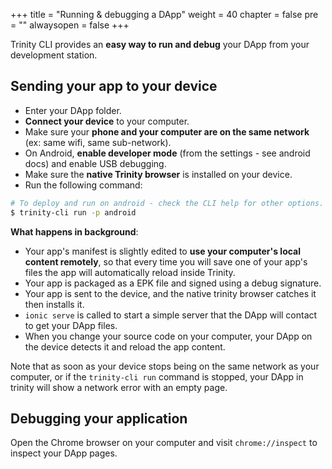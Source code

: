 +++
title = "Running & debugging a DApp"
weight = 40
chapter = false
pre = ""
alwaysopen = false
+++

Trinity CLI provides an **easy way to run and debug** your DApp from your development station.

## Sending your app to your device

* Enter your DApp folder.
* **Connect your device** to your computer.
* Make sure your **phone and your computer are on the same network** (ex: same wifi, same sub-network).
* On Android, **enable developer mode** (from the settings - see android docs) and enable USB debugging.
* Make sure the **native Trinity browser** is installed on your device.
* Run the following command:

```bash
# To deploy and run on android - check the CLI help for other options.
$ trinity-cli run -p android
```

**What happens in background**:

* Your app's manifest is slightly edited to **use your computer's local content remotely**, so that every time you will save one of your app's files the app will automatically reload inside Trinity.
* Your app is packaged as a EPK file and signed using a debug signature.
* Your app is sent to the device, and the native trinity browser catches it then installs it.
* `ionic serve` is called to start a simple server that the DApp will contact to get your DApp files.
* When you change your source code on your computer, your DApp on the device detects it and reload the app content.

Note that as soon as your device stops being on the same network as your computer, or if the `trinity-cli run` command is stopped, your DApp in trinity will show a network error with an empty page. 

## Debugging your application
   
Open the Chrome browser on your computer and visit `chrome://inspect` to inspect your DApp pages.
